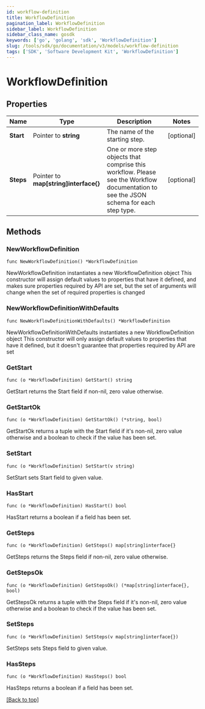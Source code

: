 ```yaml
---
id: workflow-definition
title: WorkflowDefinition
pagination_label: WorkflowDefinition
sidebar_label: WorkflowDefinition
sidebar_class_name: gosdk
keywords: ['go', 'golang', 'sdk', 'WorkflowDefinition'] 
slug: /tools/sdk/go/documentation/v3/models/workflow-definition
tags: ['SDK', 'Software Development Kit', 'WorkflowDefinition']
---
```


# WorkflowDefinition

## Properties

Name | Type | Description | Notes
------------ | ------------- | ------------- | -------------
**Start** | Pointer to **string** | The name of the starting step. | [optional] 
**Steps** | Pointer to **map[string]interface{}** | One or more step objects that comprise this workflow.  Please see the Workflow documentation to see the JSON schema for each step type. | [optional] 

## Methods

### NewWorkflowDefinition

`func NewWorkflowDefinition() *WorkflowDefinition`

NewWorkflowDefinition instantiates a new WorkflowDefinition object
This constructor will assign default values to properties that have it defined,
and makes sure properties required by API are set, but the set of arguments
will change when the set of required properties is changed

### NewWorkflowDefinitionWithDefaults

`func NewWorkflowDefinitionWithDefaults() *WorkflowDefinition`

NewWorkflowDefinitionWithDefaults instantiates a new WorkflowDefinition object
This constructor will only assign default values to properties that have it defined,
but it doesn't guarantee that properties required by API are set

### GetStart

`func (o *WorkflowDefinition) GetStart() string`

GetStart returns the Start field if non-nil, zero value otherwise.

### GetStartOk

`func (o *WorkflowDefinition) GetStartOk() (*string, bool)`

GetStartOk returns a tuple with the Start field if it's non-nil, zero value otherwise
and a boolean to check if the value has been set.

### SetStart

`func (o *WorkflowDefinition) SetStart(v string)`

SetStart sets Start field to given value.

### HasStart

`func (o *WorkflowDefinition) HasStart() bool`

HasStart returns a boolean if a field has been set.

### GetSteps

`func (o *WorkflowDefinition) GetSteps() map[string]interface{}`

GetSteps returns the Steps field if non-nil, zero value otherwise.

### GetStepsOk

`func (o *WorkflowDefinition) GetStepsOk() (*map[string]interface{}, bool)`

GetStepsOk returns a tuple with the Steps field if it's non-nil, zero value otherwise
and a boolean to check if the value has been set.

### SetSteps

`func (o *WorkflowDefinition) SetSteps(v map[string]interface{})`

SetSteps sets Steps field to given value.

### HasSteps

`func (o *WorkflowDefinition) HasSteps() bool`

HasSteps returns a boolean if a field has been set.


[[Back to top]](#) 


